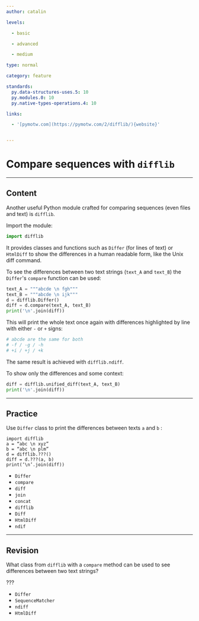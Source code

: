```yaml
---
author: catalin

levels:

  - basic

  - advanced

  - medium

type: normal

category: feature

standards:
  py.data-structures-uses.5: 10
  py.modules.0: 10
  py.native-types-operations.4: 10

links:

  - '[pymotw.com](https://pymotw.com/2/difflib/){website}'


---
```


# Compare sequences with `difflib`

---
## Content

Another useful Python module  crafted for comparing sequences (even files and text) is `difflib`.

Import the module:
```python
import difflib
```

 It provides classes and functions such as `Differ` (for lines of text) or `HtmlDiff` to show the differences in a human readable form, like the Unix diff command.

To see the differences between two text strings (`text_A` and `text_B`) the `Differ`'s `compare` function can be used:
```python
text_A = """abcde \n fgh"""
text_B = """abcde \n ijk"""
d = difflib.Differ()
diff = d.compare(text_A, text_B)
print('\n'.join(diff))

```

This will print the whole text once again with differences highlighted by line with either `-` or `+` signs:
```python
# abcde are the same for both
# -f / -g / -h
# +i / +j / +k
```
The same result is achieved with `difflib.ndiff`.

To show only the differences and some context:
```python
diff = difflib.unified_diff(text_A, text_B)
print('\n'.join(diff))
```

---
## Practice

Use `Differ` class to print the differences between texts `a` and `b`  :

```
import difflib
a = “abc \n xyz”
b = “abc \n plm”
d = difflib.???()
diff = d.???(a, b)
print(‘\n’.join(diff))
```


* `Differ`
* `compare`
* `diff`
* `join`
* `concat`
* `difflib`
* `Diff`
* `HtmlDiff`
* `ndif`

---
## Revision

What class from `difflib` with a `compare` method can be used to see differences between two text strings?

???


* `Differ`
* `SequenceMatcher`
* `ndiff`
* `HtmlDiff`
